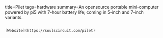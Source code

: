 title=Pilet
tags=hardware
summary=An opensource portable mini-computer powered by pi5 with 7-hour battery life; coming in 5-inch and 7-inch variants.
~~~~~~

[Website](https://soulscircuit.com/pilet)

